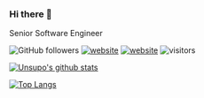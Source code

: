 ### Hi there 👋

<!--
**unsupo/unsupo** is a ✨ _special_ ✨ repository because its `README.md` (this file) appears on your GitHub profile.

Here are some ideas to get you started:

- 🔭 I’m currently working on ...
- 🌱 I’m currently learning ...
- 👯 I’m looking to collaborate on ...
- 🤔 I’m looking for help with ...
- 💬 Ask me about ...
- 📫 How to reach me: ...
- 😄 Pronouns: ...
- ⚡ Fun fact: ...
-->

Senior Software Engineer

<!--![Twitter Follow](https://img.shields.io/twitter/follow/unsupo?label=Follow)
[![Linkedin: Jonathan Arndt](https://img.shields.io/badge/-anmol-blue?style=flat-square&logo=Linkedin&logoColor=white&link=https://www.linkedin.com/in/jonathan-arndt-b8b28097/)](https://www.linkedin.com/in/jonathan-arndt-b8b28097/)
![Waka Readme](https://github.com/unsupoo/unsupo/workflows/Waka%20Readme/badge.svg)-->
![GitHub followers](https://img.shields.io/github/followers/unsupo?label=Follow&style=social)
[![website](https://img.shields.io/badge/Website-46a2f1.svg?&style=flat-square&logo=Google-Chrome&logoColor=white&link=https://52projects52weeks.com/)](https://52projects52weeks.com/)
[![website](https://img.shields.io/badge/Website-46a2f1.svg?&style=flat-square&logo=Google-Chrome&logoColor=white&link=https://jonathancarndt.com/)](https://jonathancarndt.com/)
![visitors](https://visitor-badge.glitch.me/badge?page_id=unsupo.unsupo)

[![Unsupo's github stats](https://github-readme-stats.vercel.app/api?username=unsupo&count_private=true&show_icons=true&theme=radical&hide_rank=false)](https://github.com/unsupo/github-readme-stats)

[![Top Langs](https://github-readme-stats.vercel.app/api/top-langs/?username=unsupo&hide=html,css&layout=compact)](https://github.com/unsupo/github-readme-stats)
